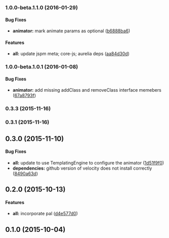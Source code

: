### 1.0.0-beta.1.1.0 (2016-01-29)


#### Bug Fixes

* **animator:** mark animate params as optional ([b6888ba6](https://github.com/aurelia/animator-velocity/commit/b6888ba645810911ac490d7b8ee121574500700d))


#### Features

* **all:** update jspm meta; core-js; aurelia deps ([aa84d30d](https://github.com/aurelia/animator-velocity/commit/aa84d30d3cc1b63eee633d105289af768eb4deaf))


### 1.0.0-beta.1.0.1 (2016-01-08)


#### Bug Fixes

* **animator:** add missing addClass and removeClass interface memebers ([67a8793f](https://github.com/aurelia/animator-velocity/commit/67a8793fcac53ab7d079d619050377f529bc29c5))


### 0.3.3 (2015-11-16)


### 0.3.1 (2015-11-16)


## 0.3.0 (2015-11-10)


#### Bug Fixes

* **all:** update to use TemplatingEngine to configure the animator ([1d51f9f0](https://github.com/aurelia/animator-velocity/commit/1d51f9f08a1c155d71fad44a6efe9346f73c466e))
* **dependencies:** github version of velocity does not install correctly ([8490a63d](https://github.com/aurelia/animator-velocity/commit/8490a63d4b4a8efa940969f576932b001fd26476))


## 0.2.0 (2015-10-13)


#### Features

* **all:** incorporate pal ([d4e577d0](https://github.com/aurelia/animator-velocity/commit/d4e577d0ff4ca73f3809062d2e86a518c5822a75))


## 0.1.0 (2015-10-04)
